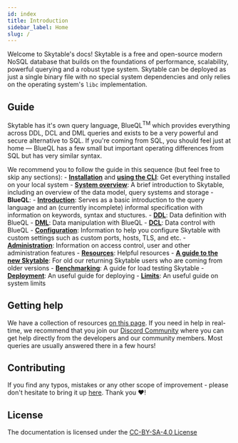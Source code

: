 ```yaml
---
id: index
title: Introduction
sidebar_label: Home
slug: /
---
```


Welcome to Skytable's docs! Skytable is a free and open-source modern NoSQL database that builds on the foundations of performance, scalability, powerful querying and a robust type system. Skytable can be deployed as just a single binary file with no special system dependencies and only relies on the operating system's `libc` implementation.

## Guide

Skytable has it's own query language, BlueQL<sup>TM</sup> which provides everything across DDL, DCL and DML queries and exists to be a very powerful and secure alternative to SQL. If you're coming from SQL, you should feel just at home — BlueQL has a few small but important operating differences from SQL but has very similar syntax.

We recommend you to follow the guide in this sequence (but feel free to skip any sections):
    - [**Installation**](installation) and [**using the CLI**](using-the-repl): Get everything installed on your local system
    - [**System overview**](architecture): A brief introduction to Skytable, including an overview of the data model, query systems and storage
    - **BlueQL**:
      - [**Introduction**](blueql/overview): Serves as a basic introduction to the query language and an (currently incomplete) informal specification with information on keywords, syntax and stuctures.
      - [**DDL**](blueql/ddl): Data definition with BlueQL
      - [**DML**](blueql/dml): Data manipulation with BlueQL
      - [**DCL**](blueql/dcl): Data control with BlueQL
    - [**Configuration**](system/configuration): Information to help you configure Skytable with custom settings such as custom ports, hosts, TLS, and etc.
    - [**Administration**](system/administration): Information on access control, user and other administration features
    - [**Resources**](resources/overview): Helpful resources
    - [**A guide to the new Skytable**](resources/migration): For old our returning Skytable users who are coming from older versions
    - [**Benchmarking**](benchmarking): A guide for load testing Skytable
    - [**Deployment**](deployment): An useful guide for deploying
    - [**Limits**](limits): An useful guide on system limits

## Getting help

We have a collection of resources [on this page](resources/overview). If you need in help in real-time, we recommend that you join our [Discord Community](https://discord.gg/QptWFdx) where you can get help directly from the developers and our community members. 
Most queries are usually answered there in a few hours!

## Contributing

If you find any typos, mistakes or any other scope of improvement - please don't hesitate to bring it up [here](https://github.com/skytable/docs/issues). Thank you ❤️!

## License

The documentation is licensed under the [CC-BY-SA-4.0 License](https://github.com/skytable/docs/tree/master/LICENSE)

